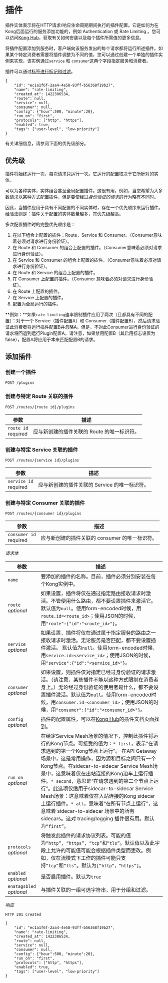 # 插件

插件实体表示将在HTTP请求/响应生命周期期间执行的插件配置。它是如何为在Kong后面运行的服务添加功能的，例如 Authentication 或 Rate Limiting 。您可以访问[Kong Hub](https://docs.konghq.com/hub/)，获取有关如何安装以及每个插件所需值的更多信息。

将插件配置添加到服务时，客户端向该服务发出的每个请求都将运行所述插件。如果某个特定消费者需要将插件调整为不同的值，您可以通过创建一个单独的插件实例来实现，该实例通过`service` 和 `consumer`这两个字段指定服务和消费者。

插件可以通过[标签进行标记和过滤](https://docs.konghq.com/1.1.x/admin-api/#tags)。
```
{
    "id": "ec1a1f6f-2aa4-4e58-93ff-b56368f19b27",
    "name": "rate-limiting",
    "created_at": 1422386534,
    "route": null,
    "service": null,
    "consumer": null,
    "config": {"hour":500, "minute":20},
    "run_on": "first",
    "protocols": ["http", "https"],
    "enabled": true,
    "tags": ["user-level", "low-priority"]
}
```

有关详细信息，请参阅下面的优先级部分。

## 优先级

插件将始终运行一次，每次请求只运行一次。它运行的配置取决于它所针对的实体。

可以为各种实体，实体组合甚至全局配置插件。这很有用，例如，当您希望为大多数请求以某种方式配置插件，但是要使经过*身份验证的请求*的行为略有不同时。

因此，当插件应用于具有不同配置的不同实体时，存在一个优先顺序来运行插件。经验法则是：插件关于配置的实体数量越多，其优先级越高。

多次配置插件时的完整优先顺序是：

1. 在以下组合上配置的插件：Route，Service 和 Consumer。（Consumer意味着必须对请求进行身份验证）。
2. 在 Route 和 Consumer 的组合上配置的插件。（Consumer意味着必须对请求进行身份验证）。
3. 在 Service 和 Consumer 的组合上配置的插件。（Consumer意味着必须对请求进行身份验证）。
4. 在 Route 和 Service 的组合上配置的插件。
5. 在 Consumer 上配置的插件。（Consumer 意味着必须对请求进行身份验证）。
6. 在 Route 上配置的插件。
7. 在 Service 上配置的插件。
8. 配置为全局运行的插件。

**例如：**如果`rate-limiting`速率限制插件应用了两次（且都具有不同的配置）：对于一个 Service（插件配置A）和 Consumer（插件配置B），然后请求验证此消费者将运行插件配置B并忽略A。但是，不对此Consumer进行身份验证的请求将回退到运行Plugin配置A。请注意，如果禁用配置B（其启用标志设置为false），配置A将应用于本来匹配配置B的请求。

## 添加插件

### 创建一个插件

```
POST /plugins
```
### 创建与特定 Route 关联的插件

```
POST /routes/{route id}/plugins
```
| 参数 | 描述 | 
| ---- | ---- |
| `route id`<br> required | 应与新创建的插件关联的 Route 的唯一标识符。|

### 创建与特定 Service 关联的插件

```
POST /routes/{service id}/plugins
```
| 参数 | 描述 | 
| ---- | ---- |
| `service id`<br> required | 应与新创建的插件关联的 Service 的唯一标识符。|

### 创建与特定 Consumer 关联的插件

```
POST /routes/{consumer id}/plugins
```
| 参数 | 描述 | 
| ---- | ---- |
| `consumer id`<br> required | 应与新创建的插件关联的 consumer 的唯一标识符。|

*请求体*

| 参数 | 描述 | 
| ---- | ---- |
| `name` | 要添加的插件的名称。目前，插件必须分别安装在每个Kong实例中。 |
| `route` <br> *optional* | 如果设置，插件将仅在通过指定路由接收请求时激活。不管使用什么路由，都不要设置插件来激活它。 默认值为`null`。使用form-encoded时候，用`route.id=<route_id>`；使用JSON的时候，用`"route":{"id":"<route_id>"}`。 | 
| `service` <br> *optional* | 如果设置，插件将仅在通过属于指定服务的路由之一接收请求时激活。无论服务是否匹配，都不要设置插件激活。 默认值为`null`。使用form-encoded时候，用`service.id=<service_id>`；使用JSON的时候，用`"service":{"id":"<service_id>"}`。 | 
| `consumer` <br> *optional* | 如果设置，则插件仅对指定已经过身份验证的请求激活。（请注意，某些插件不能以这种方式限制在消费者身上。）无论经过身份验证的使用者是什么，都不要设置插件激活。默认值为`null`。使用form-encoded时候，用`consumer.id=<consumer_id>`；使用JSON的时候，用`"consumer":{"id":"<consumer_id>"}`。 | 
| `config` <br> *optional* | 插件的配置属性，可以在[Kong Hub](https://docs.konghq.com/hub/)的插件文档页面找到。 | 
| `run_on` <br> *optional* | 在给定Service Mesh场景的情况下，控制此插件将运行的Kong节点。可接受的值为：`* first`，表示“在请求遇到的第一个Kong节点上运行”。 在API Getaway场景中，这是常用操作，因为源和目标之间只有一个Kong节点。在sidecar-to-sidecar Service Mesh场景中，这意味着仅在出站连接的Kong边车上运行插件。`* second`，意思是“在请求遇到的第二个节点上运行”。此选项仅适用于sidecar-to-sidecar Service Mesh场景：这意味着仅在入站连接的Kong sidecar 上运行插件。`* all`，意味着“在所有节点上运行”，这意味着 sidecar-to-sidecar 场景中的所有 sidecars。这对 tracing/logging 插件很有用。默认为`“first”`。|  
| `protocols` <br> *optional* | 将触发此插件的请求协议列表。可能的值为`“http”`，`“https”`，`“tcp”`和`“tls”`。默认值以及此字段上允许的可能值可能会根据插件类型而更改。例如，仅在流模式下工作的插件可能只支持`“tcp”`和`“tls”`。默认为`[“http”，“https”]`。	  | 
| `enabled` <br> *optional* | 是否启用插件。默认为`true` | 
| `enatagsbled` <br> *optional* | 与插件关联的一组可选字符串，用于分组和过滤。 | 

*响应*

```
HTTP 201 Created
```
```
{
    "id": "ec1a1f6f-2aa4-4e58-93ff-b56368f19b27",
    "name": "rate-limiting",
    "created_at": 1422386534,
    "route": null,
    "service": null,
    "consumer": null,
    "config": {"hour":500, "minute":20},
    "run_on": "first",
    "protocols": ["http", "https"],
    "enabled": true,
    "tags": ["user-level", "low-priority"]
}

```









